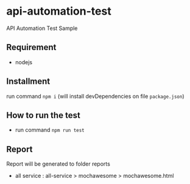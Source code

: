 # api-automation-test

API Automation Test Sample

## Requirement
- nodejs

## Installment
run command `npm i` (will install devDependencies on file `package.json`)

## How to run the test
- run command `npm run test`

## Report
Report will be generated to folder reports
- all service : all-service > mochawesome > mochawesome.html
